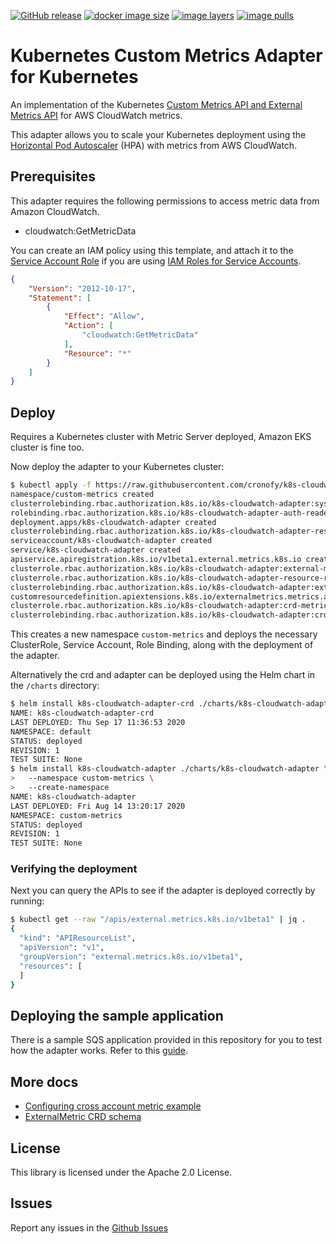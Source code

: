 [![GitHub
release](https://img.shields.io/github/release/cronofy/k8s-cloudwatch-adapter/all.svg)](https://github.com/cronofy/k8s-cloudwatch-adapter/releases)
[![docker image
size](https://shields.beevelop.com/docker/image/image-size/cronofy/k8s-cloudwatch-adapter/latest.svg)](https://hub.docker.com/r/cronofy/k8s-cloudwatch-adapter)
[![image
layers](https://shields.beevelop.com/docker/image/layers/cronofy/k8s-cloudwatch-adapter/latest.svg)](https://hub.docker.com/r/cronofy/k8s-cloudwatch-adapter)
[![image
pulls](https://shields.beevelop.com/docker/pulls/cronofy/k8s-cloudwatch-adapter.svg)](https://hub.docker.com/r/cronofy/k8s-cloudwatch-adapter)

# Kubernetes Custom Metrics Adapter for Kubernetes


An implementation of the Kubernetes [Custom Metrics API and External Metrics
API](https://kubernetes.io/docs/tasks/run-application/horizontal-pod-autoscale/#support-for-metrics-apis)
for AWS CloudWatch metrics.

This adapter allows you to scale your Kubernetes deployment using the [Horizontal Pod
Autoscaler](https://kubernetes.io/docs/tasks/run-application/horizontal-pod-autoscale/) (HPA) with
metrics from AWS CloudWatch.

## Prerequisites
This adapter requires the following permissions to access metric data from Amazon CloudWatch.
- cloudwatch:GetMetricData

You can create an IAM policy using this template, and attach it to the [Service Account Role](https://docs.aws.amazon.com/eks/latest/userguide/specify-service-account-role.html) if you are using
[IAM Roles for Service Accounts](https://docs.aws.amazon.com/eks/latest/userguide/iam-roles-for-service-accounts.html).

```json
{
    "Version": "2012-10-17",
    "Statement": [
        {
            "Effect": "Allow",
            "Action": [
                "cloudwatch:GetMetricData"
            ],
            "Resource": "*"
        }
    ]
}
```

## Deploy
Requires a Kubernetes cluster with Metric Server deployed, Amazon EKS cluster is fine too.

Now deploy the adapter to your Kubernetes cluster:

```bash
$ kubectl apply -f https://raw.githubusercontent.com/cronofy/k8s-cloudwatch-adapter/master/deploy/adapter.yaml
namespace/custom-metrics created
clusterrolebinding.rbac.authorization.k8s.io/k8s-cloudwatch-adapter:system:auth-delegator created
rolebinding.rbac.authorization.k8s.io/k8s-cloudwatch-adapter-auth-reader created
deployment.apps/k8s-cloudwatch-adapter created
clusterrolebinding.rbac.authorization.k8s.io/k8s-cloudwatch-adapter-resource-reader created
serviceaccount/k8s-cloudwatch-adapter created
service/k8s-cloudwatch-adapter created
apiservice.apiregistration.k8s.io/v1beta1.external.metrics.k8s.io created
clusterrole.rbac.authorization.k8s.io/k8s-cloudwatch-adapter:external-metrics-reader created
clusterrole.rbac.authorization.k8s.io/k8s-cloudwatch-adapter-resource-reader created
clusterrolebinding.rbac.authorization.k8s.io/k8s-cloudwatch-adapter:external-metrics-reader created
customresourcedefinition.apiextensions.k8s.io/externalmetrics.metrics.aws created
clusterrole.rbac.authorization.k8s.io/k8s-cloudwatch-adapter:crd-metrics-reader created
clusterrolebinding.rbac.authorization.k8s.io/k8s-cloudwatch-adapter:crd-metrics-reader created
```

This creates a new namespace `custom-metrics` and deploys the necessary ClusterRole, Service Account,
Role Binding, along with the deployment of the adapter.

Alternatively the crd and adapter can be deployed using the Helm chart in the `/charts` directory:

```bash
$ helm install k8s-cloudwatch-adapter-crd ./charts/k8s-cloudwatch-adapter-crd
NAME: k8s-cloudwatch-adapter-crd
LAST DEPLOYED: Thu Sep 17 11:36:53 2020
NAMESPACE: default
STATUS: deployed
REVISION: 1
TEST SUITE: None
$ helm install k8s-cloudwatch-adapter ./charts/k8s-cloudwatch-adapter \
>   --namespace custom-metrics \
>   --create-namespace
NAME: k8s-cloudwatch-adapter
LAST DEPLOYED: Fri Aug 14 13:20:17 2020
NAMESPACE: custom-metrics
STATUS: deployed
REVISION: 1
TEST SUITE: None
```

### Verifying the deployment
Next you can query the APIs to see if the adapter is deployed correctly by running:

```bash
$ kubectl get --raw "/apis/external.metrics.k8s.io/v1beta1" | jq .
{
  "kind": "APIResourceList",
  "apiVersion": "v1",
  "groupVersion": "external.metrics.k8s.io/v1beta1",
  "resources": [
  ]
}
```

## Deploying the sample application
There is a sample SQS application provided in this repository for you to test how the adapter works.
Refer to this [guide](samples/sqs/README.md).

## More docs
- [Configuring cross account metric example](docs/cross-account.md)
- [ExternalMetric CRD schema](docs/schema.md)

## License

This library is licensed under the Apache 2.0 License.

## Issues
Report any issues in the [Github Issues](https://github.com/cronofy/k8s-cloudwatch-adapter/issues)
